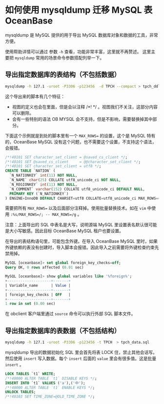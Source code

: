 # 如何使用 mysqldump 迁移 MySQL 表 OceanBase

mysqldump 是 MySQL 提供的用于导出 MySQL 数据库对象和数据的工具，非常方便。

使用帮助详情可以通过 参数 `-h` 查看，功能非常丰富，这里就不再赘述。
这里主要把 `mysqldump` 常用的场景命令参数搭配列举一下。

## 导出指定数据库的表结构（不包括数据）

```bash
mysqldump -h 127.1 -uroot -P3306 -p123456  -d TPCH --compact > tpch_ddl.sql
```

这个导出来的脚本有几个特征：
+ 视图的定义也会在里面，但是会以注释 /*!  */ 。视图我们不关注，这部分内容可以删除。
+ 会有一些特别的语法 OB MYSQL 会不支持，但是不影响，需要替换掉其中部分。

下面这个示例就是到处的脚本里有一个 `MAX_ROWS=` 的设置，这个是 MySQL 特有的，OceanBase MySQL 没有这个问题，也不需要这个设置，不支持这个语法，会报错。

```sql
/*!40101 SET character_set_client = @saved_cs_client */;
/*!40101 SET @saved_cs_client     = @@character_set_client */;
/*!40101 SET character_set_client = utf8 */;
CREATE TABLE `NATION` (
  `N_NATIONKEY` int(11) NOT NULL,
  `N_NAME` char(25) COLLATE utf8_unicode_ci NOT NULL,
  `N_REGIONKEY` int(11) NOT NULL,
  `N_COMMENT` varchar(152) COLLATE utf8_unicode_ci DEFAULT NULL,
  PRIMARY KEY (`N_NATIONKEY`)
) ENGINE=InnoDB DEFAULT CHARSET=utf8 COLLATE=utf8_unicode_ci MAX_ROWS=4294967295;
```

需要把所有 `MAX_ROWS=` 以及后面部分注释掉。使用批量替换技术。如在 `vim` 中使用 `:%s/MAX_ROWS=/; -- MAX_ROWS=/g` 。

注意：上面导出的 SQL 中表名是大写，说明源端 MySQL 里设置表名默认很可能是大小写敏感。因此目标 OceanBase MySQL 租户也要设置。

在导出的表结构语句里，可能包含外键。在导入 OceanBase MySQL 里时，如果外键依赖的表没有创建时，导入脚本会报错。因此导入之前需要将外键检查约束先禁用掉。

```sql
MySQL [oceanbase]> set global foreign_key_checks=off;
Query OK, 0 rows affected (0.01 sec)

MySQL [oceanbase]> show global variables like '%foreign%';
+--------------------+-------+
| Variable_name      | Value |
+--------------------+-------+
| foreign_key_checks | OFF   |
+--------------------+-------+
1 row in set (0.00 sec)
```

在 obclient 客户端里通过 `source` 命令可以执行外部 SQL 脚本文件。

## 导出指定数据库的表数据（不包括结构）

```bash
mysqldump -h 127.1 -uroot -P3306 -p123456 -t TPCH  > tpch_data.sql

```

mysqldump 导出的数据初始化 SQL 里会首先将表 LOCK 住，禁止其他会话写。然后使用 `insert` 写入数据。每个 `insert` 后面的 `value` 里会有很多值。这是批量 `insert` 。

```sql
LOCK TABLES `t1` WRITE;
/*!40000 ALTER TABLE `t1` DISABLE KEYS */;
INSERT INTO `t1` VALUES ('a'),('中');
/*!40000 ALTER TABLE `t1` ENABLE KEYS */;
UNLOCK TABLES;
/*!40103 SET TIME_ZONE=@OLD_TIME_ZONE */;
```

